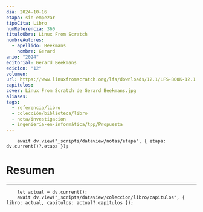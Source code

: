 ```yaml
---
dia: 2024-10-16
etapa: sin-empezar
tipoCita: Libro
numReferencia: 360
tituloObra: Linux From Scratch
nombreAutores:
  - apellido: Beekmans
    nombre: Gerard
anio: "2024"
editorial: Gerard Beekmans
edicion: "12"
volumen: 
url: https://www.linuxfromscratch.org/lfs/downloads/12.1/LFS-BOOK-12.1.pdf
capitulos: 
cover: Linux From Scratch de Gerard Beekmans.jpg
aliases: 
tags:
  - referencia/libro
  - colección/biblioteca/libro
  - nota/investigacion
  - ingeniería-en-informática/tpp/Propuesta
---
```

```dataviewjs
	await dv.view("_scripts/dataview/notas/etapa", { etapa: dv.current()?.etapa });
```
# Resumen
---
```dataviewjs
	let actual = dv.current();
	await dv.view("_scripts/dataview/coleccion/libro/capitulos", { libro: actual, capitulos: actual?.capitulos });
```


 